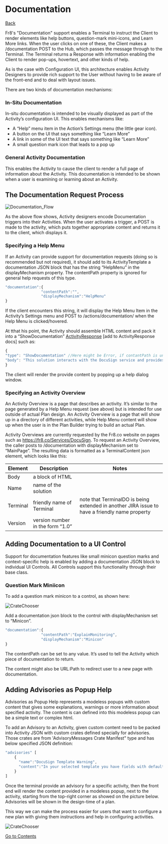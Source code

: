 # Documentation

[Back](/Docs/Home.md)

Fr8's "Documentation" support enables a Terminal to instruct the Client to render elements like help buttons, question-mark mini-icons, and Learn More links. When the user clicks on one of these, the Client makes a /documentation POST to the Hub, which passes the message through to the Terminal. The Terminal returns a Response with information enabling the Client to render pop-ups, hovertext, and other kinds of help. 

As is the case with Configuration UI, this architecture enables Activity Designers to provide rich support to the User without having to be aware of the front-end and to deal with layout issues. 


There are two kinds of documentation mechanisms:

### In-Situ Documentation

In-situ documentation is intended to be visually displayed as part of the Activity’s configuration UI. This enables mechanisms like:

 - A “Help” menu item in the Action’s Settings menu (the little gear icon).
 - A button on the UI that says something like “Learn More”
 - A link in some of the UI text that says something like “Learn More”
 - A small question mark icon that leads to a pop up

### General Activity Documentation

This enables the Activity to cause the client to render a full page of information about the Activity. This documentation is intended to be shown when a user is examining or learning about an Activity.

## The Documentation Request Process

![Documentation_Flow](https://github.com/Fr8org/Fr8Core/blob/master/Docs/img/ActivityDevelopment_DocumentationFlow.png)

 As the above flow shows, Activity designers encode Documentation triggers into their Activities. When the user activates a trigger, a POST is made to the activity, which puts together appropriate content and returns it to the client, which displays it.

### Specifying a Help Menu

If an Activity can provide support for documentation requests (doing so is recommended but not required), it should add to its ActivityTemplate a documentation JSON block that has the string “HelpMenu” in the displayMechanism property. The contentPath property  is ignored for general help requests of this type.

```javascript
"documentation":{
                "contentPath":"",
                "displayMechanism":"HelpMenu"
}
```
If the client encounters this string, it will display the Help Menu Item in the Activity’s Settings menu and POST to  /actions/documentation/ when the Help Menu is clicked/hovered.

At tthat his point, the Activity should assemble HTML content and pack it into a “ShowDocumentation” [ActivityResponse](/Docs/ForDevelopers/Objects/Activities/ActivityResponses.md) [add to ActivityResponse docs] such as:

```javascript
{
"type": "ShowDocumentation" //Here might be Error, if contantPath is unknown
"body": "This solution interacts with the DocuSign service and provides a way to Track DocuSign Recipients. Yadda, yadda, yadda"
}
```
The client will render the provide content by popping up a help dialog window.



### Specifying an Activity Overview

An Activity Overview is a page that describes an activity. It’s similar to the page generated by a Help Menu request (see above) but is intended for use outside of actual Plan design. An Activity Overview is a page that will show up in a directory of different activities, while Help Menu content will show up when the user is in the Plan Builder trying to build an actual Plan.

Activity Overviews are currently requested by the Fr8.co website on pages such as https://fr8.co/Services/DocuSign.  To request an Activity Overview, the caller posts to /documentation with displayMechanism set to “MainPage”. The resulting data is formatted as a TerminalContent json element, which looks like this:

Element |	Description |	Notes
--- | --- | ---
Body |	a block of HTML	|
Name |	name of the solution	|
Terminal |	friendly name of Terminal |	note that TerminalDO is being extended in another JIRA issue to have a friendly name property
Version |	version number in the form “1.0”	|

## Adding Documentation to a UI Control

Support for documentation features like small minicon question marks and context-specific help is enabled by adding a documentation JSON block to individual UI Controls. All Controls support this functionality through their base class.

### Question Mark Miniicon

To add a question mark minicon to a control, as shown here:

![CrateChooser](https://github.com/Fr8org/Fr8Core/blob/master/Docs/img/ActivityDevelopment_CrateChooser.png)

Add a documentation json block to the control with displayMechanism set to “Minicon”.
```javascript
"documentation":{
                "contentPath":"ExplainMonitoring",
                "displayMechanism":"Minicon"
}
```
The contentPath can be set to any value. It’s used to tell the Activity which piece of documentation to return.

The content might also be URL:Path to redirect user to a new page with documentation.

## Adding Advisories as Popup Help

Advisories as Popup Help represents a modeless popups with custom content that gives some explanations, warnings or more information about specified activity. The content is can defined into this modeless popup can be a simple text or complex html.

To add an Advisory to an Activity, given custom content need to be packed into Activity JSON with custom crates defined specially for advisories. Those crates are from 'AdvisoryMessages Crate Manifest" type and has below specified JSON definition:
```javascript
"advisories" [
    {
      "name":"DocuSign Template Warning",
      "content":"In your selected template you have fields with default values. Those can be changes inside advanced DocuSign UI to  frendlier label."
    }
]
```

Once the terminal provide an advisory for a specific activity, then the front end will render the content provided in a modeless popup, next to the activity, starting from the top-right corner as showed on the picture below. Advisories will be shown in the design-time of a plan.

This way we can make the process easier for users that want to configure a new plan with giving them instructions and help in configuring activities.

  ![CrateChooser](https://github.com/Fr8org/Fr8Core/blob/master/Docs/img/advisoryMessages.png)


[Go to Contents](https://github.com/Fr8org/Fr8Core/blob/master/Docs/Home.md)
